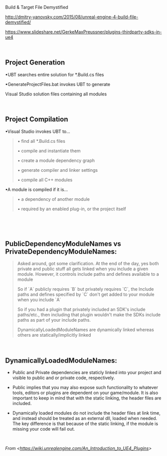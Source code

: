 Build & Target File Demystified 

<http://dmitry-yanovsky.com/2015/08/unreal-engine-4-build-file-demystified/>

<https://www.slideshare.net/GerkeMaxPreussner/plugins-thirdparty-sdks-in-ue4>

 

## **Project Generation**

•UBT searches entire solution for \*.Build.cs files

•GenerateProjectFiles.bat invokes UBT to generate

Visual Studio solution files containing all modules

 

## **Project Compilation**

•Visual Studio invokes UBT to\...

> • find all \*.Build.cs files
>
> • compile and instantiate them
>
> • create a module dependency graph
>
> • generate compiler and linker settings
>
> • compile all C++ modules

•A module is compiled if it is\...

> • a dependency of another module
>
> • required by an enabled plug-in, or the project itself

 

 

## **PublicDependencyModuleNames vs PrivateDependencyModuleNames:**

> Asked around, got some clarification. At the end of the day, yes both private and public stuff all gets linked when you include a given module. However, it controls include paths and defines available to a module
>
> So if \`A\` publicly requires \`B\` but privately requires \`C\`, the Include paths and defines specified by \`C\` don\'t get added to your module when you include \`A\`
>
> So if you had a plugin that privately included an SDK\'s include paths/etc., then including that plugin wouldn\'t make the SDKs include paths as part of your include paths.
>
> DynamicallyLoadedModuleNames are dynamically linked whereas others are statically/implicitly linked

 

## **DynamicallyLoadedModuleNames:**

-   Public and Private dependencies are staticly linked into your project and visible to public and or private code, respectively.

-   Public implies that you may also expose such functionality to whatever tools, editors or plugins are dependent on your game/module. It is also important to keep in mind that with the static linking, the header files are included.

-   Dynamically loaded modules do not include the header files at link time, and instead should be treated as an external dll, loaded when needed. The key difference is that because of the static linking, if the module is missing your code will fail out.

 

*From \<<https://wiki.unrealengine.com/An_Introduction_to_UE4_Plugins>\>*

 

 
